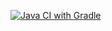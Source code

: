 [![Java CI with Gradle](https://github.com/Timofey-Green/postman/actions/workflows/gradle.yml/badge.svg)](https://github.com/Timofey-Green/postman/actions/workflows/gradle.yml)